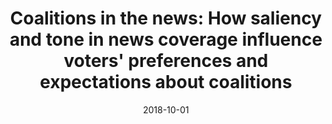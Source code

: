 ---
title: "Coalitions in the news: How saliency and tone in news coverage influence voters' preferences and expectations about coalitions"
collection: publications
permalink: /publication/2018-10-ES
date: 2018-10-01
venue: 'Electoral Studies'
paperurl: '/files/pdf/publications/2018-10-ES.pdf'
link: 'https://doi.org/10.1016/j.electstud.2018.07.004'
citation: 'Eberl, Jakob-Moritz, and Carolina Plescia. 2018. &quot;Coalitions in the news: How saliency and tone in news coverage influence voters preferences and expectations about coalitions.&quot; <i>Electoral Studies</i> 55: 30-39. doi.org/10.1016/j.electstud.2018.07.004'
---